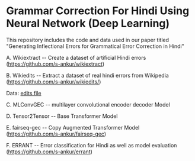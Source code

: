 # Grammar Correction For Hindi Using Neural Network (Deep Learning)
This repository includes the code and data used in our paper titled "Generating Inflectional Errors for Grammatical Error Correction in
Hindi"

A. Wikiextract --  Create a dataset of artificial Hindi errors (https://github.com/s-ankur/wikiextract)

B. Wikiedits -- Extract a dataset of real hindi errors from Wikipedia (https://github.com/s-ankur/wikiedits/)

Data: [edits file](https://drive.google.com/file/d/11m135siKMcxL8p1uQbkdFaqUTV1qAnYv/view?usp=sharing)

C. MLConvGEC -- multilayer convolutional encoder decoder Model

D. Tensor2Tensor -- Base Transformer Model

E. fairseq-gec -- Copy Augmented Transformer Model (https://github.com/s-ankur/fairseq-gec)

F. ERRANT -- Error classification for Hindi as well as model evaluation (https://github.com/s-ankur/errant)
